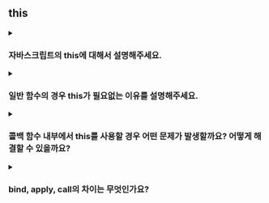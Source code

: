 ## this

<details>
  <summary><h3>자바스크립트의 this에 대해서 설명해주세요.</h3></summary>
  <p></p>
</details>
<details>
  <summary><h3>일반 함수의 경우 this가 필요없는 이유를 설명해주세요.</h3></summary>
  <p></p>
</details>
<details>
  <summary><h3>콜백 함수 내부에서 this를 사용할 경우 어떤 문제가 발생할까요? 어떻게 해결할 수 있을까요?</h3></summary>
  <p></p>
</details>
<details>
  <summary><h3>bind, apply, call의 차이는 무엇인가요?</h3></summary>
  <p></p>
</details>
